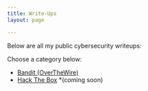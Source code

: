```yaml
---
title: Write-Ups
layout: page

---
```

Below are all my public cybersecurity writeups:

Choose a category below:

- [Bandit (OverTheWire)](/writeups/bandit/)
- [Hack The Box](/writeups/hackthebox/) *(coming soon)
